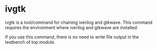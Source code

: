 ivgtk
========================================

ivgtk is a tool/command for chaining iverilog and gtkwave. 
This command requires the environment where iverilog and gtkwave are installed.

If you use this command, there is no need to write file output in the testbench of top module.

